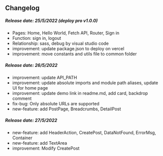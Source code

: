 ## Changelog

##### Release date: 25/5/2022 (deploy pro v1.0.0)
- Pages: Home, Hello World, Fetch API, Router, Sign in
- Function: sign in, logout
- Relationship: sass, debug by visual studio code
- improvement: update package.json to deploy on vercel
- improvement: move constants and utils file to common folder

##### Release date: 26/5/2022
- improvement: update API_PATH
- improvement: update absolute imports and module path aliases, update UI for home page
- improvement: update demo link in readme.md, add card, backdrop comment
- fix-bug: Only absolute URLs are supported
- new-feature: add PostPage, Breadcrumbs, DetailPost

##### Release date: 27/5/2022
- new-feature: add HeaderAction, CreatePost, DataNotFound, ErrorMsg, Container
- new-feature: add TextArea
- improvement: Modify CreatePost